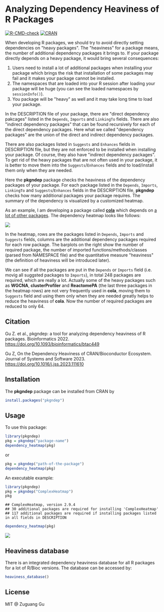 # Analyzing Dependency Heaviness of R Packages

[![R-CMD-check](https://github.com/jokergoo/pkgndep/workflows/R-CMD-check/badge.svg)](https://github.com/jokergoo/pkgndep/actions)
[![CRAN](https://www.r-pkg.org/badges/version/pkgndep)](https://cran.r-project.org/web/packages/pkgndep/index.html)


When developing R packages, we should try to avoid directly setting
dependencies on "heavy packages". The "heaviness" for a package means, the
number of additional dependency packages it brings to. If your package directly depends
on a heavy package, it would bring several consequences:

1. Users need to install a lot of additional packages when installing your
   package which brings the risk that installation of some packages
   may fail and it makes your package cannot be installed. 
2. The namespaces that are loaded into your R session after loading your package will be huge (you can see the loaded namespaces by `sessionInfo()`).
3. You package will be "heavy" as well and it may take long time to load your package.

In the DESCRIPTION file of your package, there are "direct dependency
pakcages" listed in the `Depends`, `Imports` and `LinkingTo` fields. There are
also "indirect dependency packages" that can be found recursively for each of
the direct dependency packages. Here what we called "dependency packages" are
the union of the direct and indirect dependency packages.

There are also packages listed in `Suggests` and `Enhances` fields in
DESCRIPTION file, but they are not enforced to be installed when installing
your package. Of course, they also have "indirect dependency packages". To get
rid of the heavy packages that are not often used in your package, it is
better to move them into the `Suggests`/`Enhances` fields and to load/install
them only when they are needed.

Here the **pkgndep** package checks the heaviness of the dependency packages
of your package. For each package listed in the `Depends`, `Imports`,
`LinkingTo` and `Suggests`/`Enhances` fields in the DESCRIPTION file,
**pkgndep** checks how many additional packages your package requires. The
summary of the dependency is visualized by a customized heatmap.

As an example, I am developing a package called
[**cola**](https://github.com/jokergoo/cola/) which depends on [a lot of other
packages](https://github.com/jokergoo/ComplexHeatmap/blob/master/DESCRIPTION).
The dependency heatmap looks like follows:

![](https://user-images.githubusercontent.com/449218/140655626-f2062b6e-c11f-4dc0-b6b9-d954feffc4ad.png)


In the heatmap, rows are the packages listed in `Depends`, `Imports` and
`Suggests` fields, columns are the additional dependency packages required for
each row package. The barplots on the right show the number of required
package, the number of imported functions/methods/classes (parsed from
NAMESPACE file) and the quantitative measure "heaviness" (the definition of
heaviness will be introduced later).

We can see if all the packages are put in the `Depends` or `Imports` field
(i.e. movig all suggsted packages to `Imports`), in total 248
packages are required, which are really a lot. Actually some of the heavy
packages such as **WGCNA**, **clusterProfiler** and **ReactomePA** (the last
three packages in the heatmap rows) are not very frequently used in **cola**,
moving them to `Suggests` field and using them only when they are needed
greatly helps to reduce the heaviness of **cola**. Now the number of required
packages are reduced to only 64.

## Citation

Gu Z. et al., pkgndep: a tool for analyzing dependency heaviness of R packages. Bioinformatics 2022. https://doi.org/10.1093/bioinformatics/btac449

Gu Z, On the Dependency Heaviness of CRAN/Bioconductor Ecosystem. Journal of Systems and Software 2023. https://doi.org/10.1016/j.jss.2023.111610

## Installation

The **pkgndep** package can be installed from CRAN by

```r
install.packages("pkgndep")
```

## Usage

To use this package:

```r
library(pkgndep)
pkg = pkgndep("package-name")
dependency_heatmap(pkg)
```

or

```r
pkg = pkgndep("path-of-the-package")
dependency_heatmap(pkg)
```

An executable example:

```r
library(pkgndep)
pkg = pkgndep("ComplexHeatmap")
pkg
```

```
## ComplexHeatmap, version 2.9.4
## 30 additional packages are required for installing 'ComplexHeatmap'
## 117 additional packages are required if installing packages listed in all fields in DESCRIPTION
```

```r
dependency_heatmap(pkg)
```

![](https://user-images.githubusercontent.com/449218/140655659-2ca142c5-067f-4f76-a0d2-00d0aea49c96.png)

## Heaviness database

There is an integrated dependency heaviness database for all R packages for a lot of R/Bioc versions. The database can be accessed by:

```r
heaviness_database()
```

## License

MIT @ Zuguang Gu
